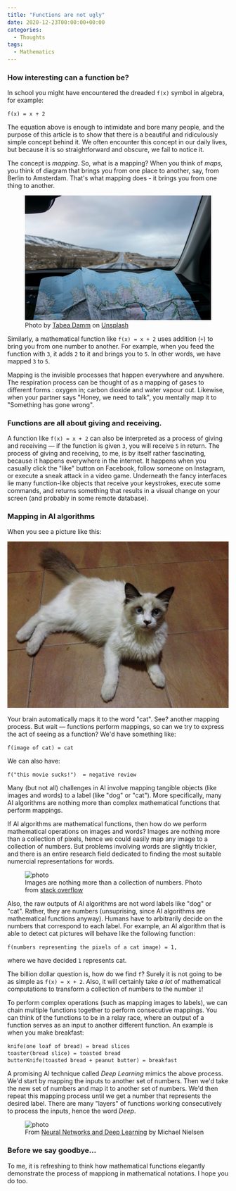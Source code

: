 ```yaml
---
title: "Functions are not ugly"
date: 2020-12-23T00:00:00+00:00
categories:
  - Thoughts
tags:
  - Mathematics
---
```


### How interesting can a function be?

In school you might have encountered the dreaded `f(x)` symbol in algebra, for example:

```
f(x) = x + 2
```

The equation above is enough to intimidate and bore many people, and the purpose of this article is to show that there is a beautiful and ridiculously simple concept behind it. We often encounter this concept in our daily lives, but because it is so straightforward and obscure, we fail to notice it. 

The concept is *mapping*. So, what is a mapping? When you think of _maps_, you think of diagram that brings you from one place to another, say, from Berlin to Amsterdam. That's what mapping does - it brings you from one thing to another. 

<figure>
  <img src="https://github.com/rouenlee29/about-me/blob/master/assets/images/maps.jpg" alt="maps photo"/>
  <figcaption>Photo by <a href="https://unsplash.com/@tabeadamm?utm_source=unsplash&amp;utm_medium=referral&amp;utm_content=creditCopyText">Tabea Damm</a> on <a href="https://unsplash.com/s/photos/map?utm_source=unsplash&amp;utm_medium=referral&amp;utm_content=creditCopyText">Unsplash</a></figcaption>
</figure>


Similarly, a mathematical function like `f(x) = x + 2` uses addition (`+`) to bring you from one number to another. For example, when you feed the function with `3`, it adds `2` to it and brings you to `5`. In other words, we have mapped `3` to `5`. 

 Mapping is the invisible processes that happen everywhere and anywhere. The respiration process can be thought of as a mapping of gases to different forms : oxygen in; carbon dioxide and water vapour out. Likewise, when your partner says "Honey, we need to talk", you mentally map it to "Something has gone wrong".

### Functions are all about giving and receiving.

A function like `f(x) = x + 2` can also be interpreted as a process of giving and receiving — if the function is given `3`, you will receive `5` in return. The process of giving and receiving, to me, is by itself rather fascinating, because it happens everywhere in the internet. It happens when you casually click the "like" button on Facebook, follow someone on Instagram, or execute a sneak attack in a video game. Underneath the fancy interfaces lie many function-like objects that receive your keystrokes, execute some commands, and returns something that results in a visual change on your screen (and probably in some remote database). 


### Mapping in AI algorithms

When you see a picture like this:

![Cat](./images/cat.JPG)


Your brain automatically maps it to the word "cat". See? another mapping process. But wait — functions perform mappings, so can we try to express the act of seeing as a function? We'd have something like:

```
f(image of cat) = cat 
```

We can also have:

```
f("this movie sucks!")  = negative review 
```

Many (but not all) challenges in AI involve mapping tangible objects (like images and words) to a label (like "dog" or "cat"). More specifically, many AI algorithms are nothing more than complex mathematical functions that perform mappings. 

If AI algorithms are mathematical functions, then how do we perform mathematical operations on images and words? Images are nothing more than a collection of pixels, hence we could easily map any image to a collection of numbers. But problems involving words are slightly trickier, and there is an entire research field dedicated to finding the most suitable numercial representations for words. 

<figure>
  <img src="{{site.url}}/assets/images/image.png" alt="photo"/>
  <figcaption>Images are nothing more than a collection of numbers. Photo from <a href="https://stackoverflow.com/questions/16994797/convert-image-in-to-numbers">stack overflow</a> 
  </figcaption>
</figure>

Also, the raw outputs of AI algorithms are not word labels like "dog" or "cat". Rather, they are numbers (unsuprising, since AI algorithms are mathematical functions anyway). Humans have to arbitrarily decide on the numbers that correspond to each label. For example, an AI algorithm that is able to detect cat pictures will behave like the following function:

```
f(numbers representing the pixels of a cat image) = 1,
```
where we have decided `1` represents cat. 

The billion dollar question is, how do we find `f`? Surely it is not going to be as simple as `f(x) = x + 2`. Also, it will certainly take _a lot_ of mathematical computations to transform a collection of numbers to the number `1`! 

To perform complex operations (such as mapping images to labels), we can chain multiple functions together to perform consecutive mappings. You can think of the functions to be in a relay race, where an output of a function serves as an input to another different function. An example is when you make breakfast:

```
knife(one loaf of bread) = bread slices
toaster(bread slice) = toasted bread
butterKnife(toasted bread + peanut butter) = breakfast
```

A promising AI technique called _Deep Learning_ mimics the above process. We'd start by mapping the inputs to another set of numbers. Then we'd take the new set of numbers and map it to another set of numbers. We'd then repeat this mapping process until we get a number that represents the desired label. There are many "layers" of functions working consecutively to process the inputs, hence the word _Deep_. 

<figure>
  <img src="{{site.url}}/assets/images/dnn.png" alt="photo"/>
  <figcaption>
  From <a href="http://neuralnetworksanddeeplearning.com/">Neural Networks and Deep Learning</a> by Michael Nielsen
  </figcaption>
</figure>


### Before we say goodbye...

To me, it is refreshing to think how mathematical functions elegantly demonstrate the process of mappiong in mathematical notations. I hope you do too.